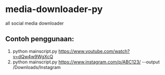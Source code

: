 # media-downloader-py
all social media downloader

## Contoh penggunaan:
1. python mainscript.py https://www.youtube.com/watch?v=dQw4w9WgXcQ
2. python mainscript.py https://www.instagram.com/p/ABC123/ --output /Downloads/Instagram

